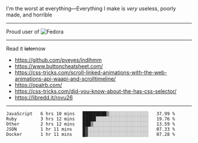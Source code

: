 I'm the worst at everything—Everything I make is *very* useless, poorly made, and horrible

___
Proud user of ![Fedora](https://img.shields.io/badge/-Fedora-white?style=flat-square&logo=fedora)

___
Read it <s>later</s>now
- https://github.com/pveyes/indihmm
- https://www.buttoncheatsheet.com/
- https://css-tricks.com/scroll-linked-animations-with-the-web-animations-api-waapi-and-scrolltimeline/
- https://opalrb.com/
- https://css-tricks.com/did-you-know-about-the-has-css-selector/
- https://libredd.it/rovu26

___
<!--START_SECTION:waka-->
```text
JavaScript   6 hrs 10 mins   █████████▒░░░░░░░░░░░░░░░   37.99 % 
Ruby         3 hrs 12 mins   █████░░░░░░░░░░░░░░░░░░░░   19.76 % 
Other        2 hrs 12 mins   ███▒░░░░░░░░░░░░░░░░░░░░░   13.59 % 
JSON         1 hr 11 mins    █▓░░░░░░░░░░░░░░░░░░░░░░░   07.33 % 
Docker       1 hr 11 mins    █▓░░░░░░░░░░░░░░░░░░░░░░░   07.28 % 
```
<!--END_SECTION:waka-->

